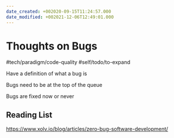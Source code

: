 ```yaml
---
date_created: +002020-09-15T11:24:57.000
date_modified: +002021-12-06T12:49:01.000
---
```


# Thoughts on Bugs

#tech/paradigm/code-quality #self/todo/to-expand

Have a definition of what a bug is

Bugs need to be at the top of the queue

Bugs are fixed now or never

## Reading List

https://www.xolv.io/blog/articles/zero-bug-software-development/
